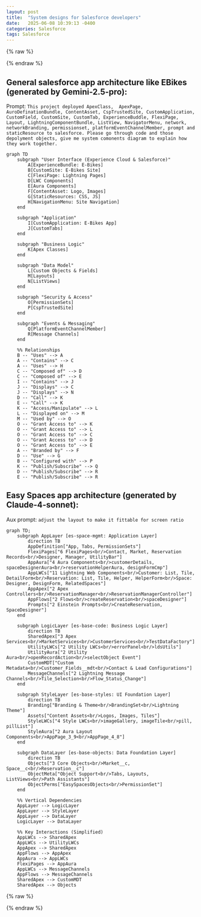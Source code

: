 ```yaml
---
layout: post
title:  "System designs for Salesforce developers"
date:   2025-06-08 10:39:13 -0400
categories: Salesforce
tags: Salesforce
---
```


{% raw %}
<style>
  .mermaid-container {
    position: relative;
    border: 1px solid #ddd;
    border-radius: 8px;
    overflow: hidden;
    margin: 20px 0;
    background: #f9f9f9;
  }
  
  .mermaid-wrapper {
    overflow: auto;
    max-height: 600px;
    position: relative;
  }
  
  .mermaid-zoom-controls {
    position: absolute;
    top: 10px;
    right: 10px;
    display: flex;
    gap: 5px;
    z-index: 10;
    background: rgba(255, 255, 255, 0.9);
    padding: 5px;
    border-radius: 5px;
    border: 1px solid #ccc;
  }
  
  .mermaid-zoom-btn {
    background: #007bff;
    color: white;
    border: none;
    padding: 5px 10px;
    border-radius: 3px;
    cursor: pointer;
    font-size: 12px;
    min-width: 30px;
  }
  
  .mermaid-zoom-btn:hover {
    background: #0056b3;
  }
  
  .mermaid-zoom-btn:disabled {
    background: #ccc;
    cursor: not-allowed;
  }
  
  .mermaid-diagram {
    transition: transform 0.2s ease;
    transform-origin: top left;
  }
  
  .zoom-level {
    font-size: 11px;
    padding: 5px 8px;
    background: #f8f9fa;
    border: 1px solid #dee2e6;
    border-radius: 3px;
    min-width: 45px;
    text-align: center;
  }
</style>

<script src="https://cdnjs.cloudflare.com/ajax/libs/pako/2.1.0/pako.min.js"></script>
<script type="module">
  import mermaid from 'https://cdn.jsdelivr.net/npm/mermaid@11/dist/mermaid.esm.min.mjs';
  
  mermaid.initialize({ 
    startOnLoad: true,
    theme: 'default',
    securityLevel: 'loose'
  });
  
  // Convert code blocks to mermaid diagrams with zoom controls
  document.querySelectorAll('pre > code.language-mermaid').forEach((codeBlock, index) => {
    const diagramContent = codeBlock.textContent;
    const diagramId = `mermaid-diagram-${index}`;
    
    // Create container with zoom controls
    const container = document.createElement('div');
    container.className = 'mermaid-container';
    container.innerHTML = `
             <div class="mermaid-zoom-controls">
         <button class="mermaid-zoom-btn" onclick="zoomDiagram('${diagramId}', 'in')">+</button>
         <span class="zoom-level" id="${diagramId}-level">100%</span>
         <button class="mermaid-zoom-btn" onclick="zoomDiagram('${diagramId}', 'out')">−</button>
         <button class="mermaid-zoom-btn" onclick="zoomDiagram('${diagramId}', 'reset')">⌂</button>
         <button class="mermaid-zoom-btn" onclick="openInMermaidLive('${diagramId}')" title="Open in Mermaid Live">🔗</button>
       </div>
      <div class="mermaid-wrapper">
        <pre class="mermaid mermaid-diagram" id="${diagramId}">${diagramContent}</pre>
      </div>
    `;
    
    codeBlock.parentElement.replaceWith(container);
  });
  
  // Zoom functionality
  window.zoomDiagram = function(diagramId, action) {
    const diagram = document.getElementById(diagramId);
    const levelSpan = document.getElementById(`${diagramId}-level`);
    
    if (!diagram || !levelSpan) return;
    
    // Get current zoom level
    const currentTransform = diagram.style.transform;
    const currentScale = currentTransform.match(/scale\(([^)]+)\)/) 
      ? parseFloat(currentTransform.match(/scale\(([^)]+)\)/)[1]) 
      : 1;
    
    let newScale = currentScale;
    
    switch(action) {
      case 'in':
        newScale = Math.min(currentScale * 1.2, 5); // Max 300%
        break;
      case 'out':
        newScale = Math.max(currentScale / 1.2, 0.3); // Min 30%
        break;
      case 'reset':
        newScale = 1;
        break;
    }
    
    // Apply transform
    diagram.style.transform = `scale(${newScale})`;
    
    // Update level display
    levelSpan.textContent = `${Math.round(newScale * 100)}%`;
    
    // Update button states
    const container = diagram.closest('.mermaid-container');
    const zoomInBtn = container.querySelector('.mermaid-zoom-btn:first-child');
    const zoomOutBtn = container.querySelector('.mermaid-zoom-btn:nth-child(3)');
    
    zoomInBtn.disabled = newScale >= 3;
    zoomOutBtn.disabled = newScale <= 0.3;
  };

  function jsStringToByte(data) {
  return new TextEncoder().encode(data);
}

function jsBtoa(data) {
  let binary = '';
  const bytes = new Uint8Array(data);
  for (let i = 0; i < bytes.byteLength; i++) {
    binary += String.fromCharCode(bytes[i]);
  }
  return btoa(binary);
}

function genPakoLink(graphMarkdown, editMode) {
  const jGraph = {
    code: graphMarkdown,
    mermaid: { theme: 'default' },
  };

  const byteStr = jsStringToByte(JSON.stringify(jGraph));

  const deflated = pako.deflate(byteStr);

  const dEncode = jsBtoa(deflated);

  const link =
    `http://mermaid.live/${editMode ? 'edit' : 'view'}#pako:` +
    dEncode.replace('+', '-').replace('/', '_');

  return link;
}
  
     // Function to open diagram in Mermaid Live
   window.openInMermaidLive = function(diagramId) {
     const diagram = document.getElementById(diagramId);
     if (!diagram) return;
     
     // Get the original diagram content
     const diagramContent = diagram.textContent.trim();
     
     // Encode the diagram content for URL
     try {
       // Try to use pako compression if available
       if (window.pako) {
         console.log('Open live diagram with pako link');
         const url = genPakoLink(diagramContent);
         window.open(url, '_blank');
       }
     } catch (error) {
       console.error('Error encoding diagram:', error);
       // Fallback: copy content to clipboard and open mermaid.live
       navigator.clipboard.writeText(diagramContent).then(() => {
         alert('Diagram content copied to clipboard. Paste it in Mermaid Live.');
         window.open('https://mermaid.live/', '_blank');
       }).catch(() => {
         alert('Please copy the diagram manually and paste it in Mermaid Live.');
         window.open('https://mermaid.live/', '_blank');
       });
     }
   };
   
   // Add keyboard shortcuts
   document.addEventListener('keydown', function(e) {
     if (e.ctrlKey || e.metaKey) {
       const focusedDiagram = document.querySelector('.mermaid-container:hover .mermaid-diagram');
       if (focusedDiagram) {
         if (e.key === '=' || e.key === '+') {
           e.preventDefault();
           zoomDiagram(focusedDiagram.id, 'in');
         } else if (e.key === '-') {
           e.preventDefault();
           zoomDiagram(focusedDiagram.id, 'out');
         } else if (e.key === '0') {
           e.preventDefault();
           zoomDiagram(focusedDiagram.id, 'reset');
         }
       }
     }
   });
</script>

{% endraw %}

## General salesforce app architecture like EBikes (generated by Gemini-2.5-pro):
Prompt: ```This project deployed ApexClass,  ApexPage, AuroDefinationBundle, ContentAsset, CspTrustedSite, CustomApplication, CustomField, CustomSite, CustomTab, ExperienceBuddle, FlexiPage, Layout, LightningComponentBundle, ListView, NavigatorMenu, network, networkBranding, permissionset, platformEventChannelMember, prompt and staticResource to salesforce. Please go through code and those depolyment objects, give me system comonents diagram to explain how they work together.```

```mermaid
graph TD
    subgraph "User Interface (Experience Cloud & Salesforce)"
        A[ExperienceBundle: E-Bikes]
        B[CustomSite: E-Bikes Site]
        C[FlexiPage: Lightning Pages]
        D[LWC Components]
        E[Aura Components]
        F[ContentAsset: Logo, Images]
        G[StaticResources: CSS, JS]
        H[NavigationMenu: Site Navigation]
    end

    subgraph "Application"
        I[CustomApplication: E-Bikes App]
        J[CustomTabs]
    end

    subgraph "Business Logic"
        K[Apex Classes]
    end

    subgraph "Data Model"
        L[Custom Objects & Fields]
        M[Layouts]
        N[ListViews]
    end

    subgraph "Security & Access"
        O[PermissionSets]
        P[CspTrustedSite]
    end
    
    subgraph "Events & Messaging"
        Q[PlatformEventChannelMember]
        R[Message Channels]
    end

    %% Relationships
    B -- "Uses" --> A
    A -- "Contains" --> C
    A -- "Uses" --> H
    C -- "Composed of" --> D
    C -- "Composed of" --> E
    I -- "Contains" --> J
    J -- "Displays" --> C
    J -- "Displays" --> N
    D -- "Call" --> K
    E -- "Call" --> K
    K -- "Access/Manipulate" --> L
    L -- "Displayed on" --> M
    M -- "Used by" --> O
    O -- "Grant Access to" --> K
    O -- "Grant Access to" --> L
    O -- "Grant Access to" --> C
    O -- "Grant Access to" --> D
    O -- "Grant Access to" --> E
    A -- "Branded by" --> F
    D -- "Use" --> G
    B -- "Configured with" --> P
    K -- "Publish/Subscribe" --> Q
    D -- "Publish/Subscribe" --> R
    E -- "Publish/Subscribe" --> R
```


## Easy Spaces app architecture (generated by Claude-4-sonnet):
Aux prompt: ```adjust the layout to make it fittable for screen ratio```

```mermaid
graph TD;
    subgraph AppLayer [es-space-mgmt: Application Layer]
        direction TB
        AppDefinition["App, Tabs, PermissionSets"]
        FlexiPages["6 FlexiPages<br/>Contact, Market, Reservation Records<br/>Designer, Manager, UtilityBar"]
        AppAura["4 Aura Components<br/>customerDetails, spaceDesignerAura<br/>reservationHelperAura, designFormCmp"]
        AppLWCs["11 Lightning Web Components<br/>Customer: List, Tile, DetailForm<br/>Reservation: List, Tile, Helper, HelperForm<br/>Space: Designer, DesignForm, RelatedSpaces"]
        AppApex["2 Apex Controllers<br/>ReservationManager<br/>ReservationManagerController"]
        AppFlows["2 Flows<br/>createReservation<br/>spaceDesigner"]
        Prompts["2 Einstein Prompts<br/>CreateReservation, SpaceDesigner"]
    end

    subgraph LogicLayer [es-base-code: Business Logic Layer]
        direction TB
        SharedApex["3 Apex Services<br/>MarketServices<br/>CustomerServices<br/>TestDataFactory"]
        UtilityLWCs["2 Utility LWCs<br/>errorPanel<br/>ldsUtils"]
        UtilityAura["2 Utility Aura<br/>openRecordAction<br/>selectObject Event"]
        CustomMDT["Custom Metadata<br/>Customer_Fields__mdt<br/>Contact & Lead Configurations"]
        MessageChannels["2 Lightning Message Channels<br/>Tile_Selection<br/>Flow_Status_Change"]
    end

    subgraph StyleLayer [es-base-styles: UI Foundation Layer]
        direction TB
        Branding["Branding & Theme<br/>BrandingSet<br/>Lightning Theme"]
        Assets["Content Assets<br/>Logos, Images, Tiles"]
        StyleLWCs["4 Style LWCs<br/>imageGallery, imageTile<br/>pill, pillList"]
        StyleAura["2 Aura Layout Components<br/>AppPage_3_9<br/>AppPage_4_8"]
    end

    subgraph DataLayer [es-base-objects: Data Foundation Layer]
        direction TB
        Objects["3 Core Objects<br/>Market__c, Space__c<br/>Reservation__c"]
        ObjectMeta["Object Support<br/>Tabs, Layouts, ListViews<br/>Path Assistants"]
        ObjectPerms["EasySpacesObjects<br/>PermissionSet"]
    end

    %% Vertical Dependencies
    AppLayer --> LogicLayer
    AppLayer --> StyleLayer
    AppLayer --> DataLayer
    LogicLayer --> DataLayer

    %% Key Interactions (Simplified)
    AppLWCs --> SharedApex
    AppLWCs --> UtilityLWCs
    AppApex --> SharedApex
    AppFlows --> AppApex
    AppAura --> AppLWCs
    FlexiPages --> AppAura
    AppLWCs --> MessageChannels
    AppFlows --> MessageChannels
    SharedApex --> CustomMDT
    SharedApex --> Objects
```



{% raw %}
<script src="https://giscus.app/client.js"
        data-repo="bobbercheng/blog"
        data-repo-id="R_kgDOLrBZsw"
        data-category="Ideas"
        data-category-id="DIC_kwDOLrBZs84Coy7e"
        data-mapping="pathname"
        data-strict="0"
        data-reactions-enabled="1"
        data-emit-metadata="0"
        data-input-position="bottom"
        data-theme="preferred_color_scheme"
        data-lang="en"
        crossorigin="anonymous"
        async>
</script>
{% endraw %}


[my Resume]: https://bobbercheng.github.io/blog/resume/2024/04/07/Bobber-Resume.html
[my Github]: https://github.com/bobbercheng
[my Linkedin]: https://www.linkedin.com/in/bobbercheng/
[my Kaggle]:   https://www.kaggle.com/bobber
[my Huggingface]: https://huggingface.co/bobber
[My twitter]: https://twitter.com/bobbercheng
